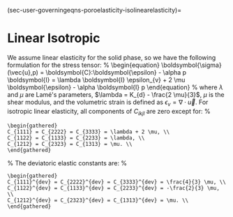 (sec-user-governingeqns-poroelasticity-isolinearelasticity)=
# Linear Isotropic

We assume linear elasticity for the solid phase, so we have the following formulation for the stress tensor:
%
\begin{equation}
  \boldsymbol{\sigma}(\vec{u},p) = \boldsymbol{C}:\boldsymbol{\epsilon} - \alpha p \boldsymbol{I}
  = \lambda \boldsymbol{I} \epsilon_{v} + 2 \mu  \boldsymbol{\epsilon} - \alpha \boldsymbol{I} p
\end{equation}
%
where $\lambda$ and $\mu$ are Lam&eacute;'s parameters, $\lambda = K_{d} - \frac{2 \mu}{3}$, $\mu$ is the shear modulus, and the volumetric strain is defined as $\epsilon_{v} = \nabla \cdot \vec{u}$.
For isotropic linear elasticity, all components of $C_{ikjl}$ are zero except for:
%
```{math}
\begin{gathered}
C_{1111} = C_{2222} = C_{3333} = \lambda + 2 \mu, \\
C_{1122} = C_{1133} = C_{2233} = \lambda, \\
C_{1212} = C_{2323} = C_{1313} = \mu. \\
\end{gathered}
```
%
The deviatoric elastic constants are:
%
```{math}
\begin{gathered}
C_{1111}^{dev} = C_{2222}^{dev} = C_{3333}^{dev} = \frac{4}{3} \mu, \\
C_{1122}^{dev} = C_{1133}^{dev} = C_{2233}^{dev} = -\frac{2}{3} \mu, \\
C_{1212}^{dev} = C_{2323}^{dev} = C_{1313}^{dev} = \mu. \\
\end{gathered}
```
